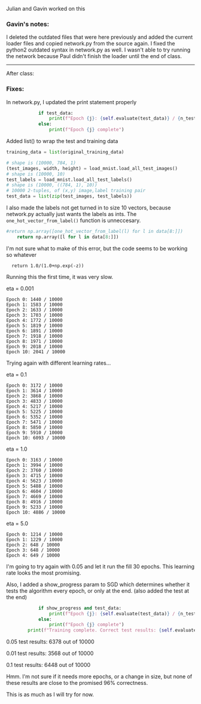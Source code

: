 
Julian and Gavin worked on this

### Gavin's notes:

I deleted the outdated files that were here previously and added the current loader files and copied network.py from the source again. I fixed the python2 outdated syntax in network.py as well. I wasn't able to try running the network because Paul didn't finish the loader until the end of class.

---

After class:

### Fixes:

In network.py, I updated the print statement properly

```Python
            if test_data:
                print(f"Epoch {j}: {self.evaluate(test_data)} / {n_test}")
            else:
                print(f"Epoch {j} complete")
```

Added list() to wrap the test and training data

```Python
training_data = list(original_training_data)

# shape is (10000, 784, 1)
(test_images, width, height) = load_mnist.load_all_test_images()
# shape is (10000, 10)
test_labels = load_mnist.load_all_test_labels()
# shape is (10000, ((784, 1), 10))
# 10000 2-tuples, of (x,y) image,label training pair
test_data = list(zip(test_images, test_labels))
```

I also made the labels not get turned in to size 10 vectors, because network.py actually just wants the labels as ints. The `one_hot_vector_from_label()` function is unneccesary.

```Python
#return np.array([one_hot_vector_from_label(l) for l in data[8:]])
    return np.array([l for l in data[8:]])
```

I'm not sure what to make of this error, but the code seems to be working so whatever

```RuntimeWarning: overflow encountered in exp
  return 1.0/(1.0+np.exp(-z))
```

Running this the first time, it was very slow.

eta = 0.001
```
Epoch 0: 1440 / 10000
Epoch 1: 1583 / 10000
Epoch 2: 1633 / 10000
Epoch 3: 1703 / 10000
Epoch 4: 1772 / 10000
Epoch 5: 1819 / 10000
Epoch 6: 1891 / 10000
Epoch 7: 1918 / 10000
Epoch 8: 1971 / 10000
Epoch 9: 2018 / 10000
Epoch 10: 2041 / 10000
```

Trying again with different learning rates...

eta = 0.1
```
Epoch 0: 3172 / 10000
Epoch 1: 3614 / 10000
Epoch 2: 3868 / 10000
Epoch 3: 4833 / 10000
Epoch 4: 5217 / 10000
Epoch 5: 5225 / 10000
Epoch 6: 5352 / 10000
Epoch 7: 5471 / 10000
Epoch 8: 5850 / 10000
Epoch 9: 5910 / 10000
Epoch 10: 6093 / 10000
```

eta = 1.0
```
Epoch 0: 3163 / 10000
Epoch 1: 3994 / 10000
Epoch 2: 3760 / 10000
Epoch 3: 4715 / 10000
Epoch 4: 5623 / 10000
Epoch 5: 5488 / 10000
Epoch 6: 4604 / 10000
Epoch 7: 4669 / 10000
Epoch 8: 4916 / 10000
Epoch 9: 5233 / 10000
Epoch 10: 4886 / 10000
```

eta = 5.0
```
Epoch 0: 1214 / 10000
Epoch 1: 1229 / 10000
Epoch 2: 648 / 10000
Epoch 3: 648 / 10000
Epoch 4: 649 / 10000
```

I'm going to try again with 0.05 and let it run the fill 30 epochs. This learning rate looks the most promising.

Also, I added a show_progress param to SGD which determines whether it tests the algorithm every epoch, or only at the end. (also added the test at the end)
```Python
            if show_progress and test_data:
                print(f"Epoch {j}: {self.evaluate(test_data)} / {n_test}")
            else:
                print(f"Epoch {j} complete")
        print(f"Training complete. Correct test results: {self.evaluate(test_data)} out of {n_test}")
```

0.05
test results: 6378 out of 10000

0.01
test results: 3568 out of 10000

0.1
test results: 6448 out of 10000

Hmm. I'm not sure if it needs more epochs, or a change in size, but none of these results are close to the promised 96% correctness.

This is as much as I will try for now.
